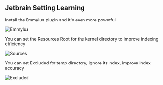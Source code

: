 ## Jetbrain Setting Learning

Install the Emmylua plugin and it's even more powerful

![Emmylua](https://gitlab.com/h-document/singluar-fans/-/raw/main/assets/emmylua.png)

You can set the Resources Root for the kernel directory to improve indexing efficiency

![Sources](https://gitlab.com/h-document/singluar-fans/-/raw/main/assets/jetbrain1.png)

You can set Excluded for temp directory, ignore its index, improve index accuracy

![Excluded](https://gitlab.com/h-document/singluar-fans/-/raw/main/assets/jetbrain2.png)
